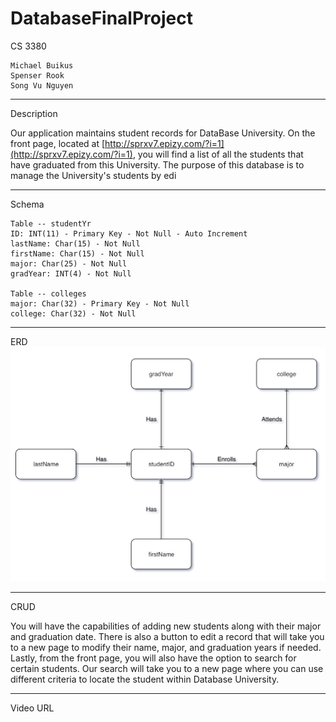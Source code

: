 # DatabaseFinalProject
CS 3380

	Michael Buikus 
	Spenser Rook 
	Song Vu Nguyen
  
  ***
  
Description

  Our application maintains student records for DataBase University. On the front page, located at [http://sprxv7.epizy.com/?i=1](http://sprxv7.epizy.com/?i=1), you will find a list of all the students that have graduated from this University. The purpose of this database is to manage the University's students by edi
  
  ***
  
Schema

	Table -- studentYr
	ID: INT(11) - Primary Key - Not Null - Auto Increment
	lastName: Char(15) - Not Null 
	firstName: Char(15) - Not Null 
	major: Char(25) - Not Null 
	gradYear: INT(4) - Not Null
        
	Table -- colleges
	major: Char(32) - Primary Key - Not Null
	college: Char(32) - Not Null
        
  ***
  
ERD
  ![alt text](https://github.com/sprxv7/DatabaseFinalProject/blob/master/ERD.jpg "ERD Image")
  
  ***
  
CRUD
    
You will have the capabilities of adding new students along with their major and graduation date. There is also a button to edit a record that will take you to a new page to modify their name, major, and graduation years if needed. Lastly, from the front page, you will also have the option to search for certain students. Our search will take you to a new page where you can use different criteria to locate the student within Database University.

***

Video URL
  <URL>
